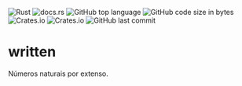 ![Rust](https://github.com/mdmundo/written/actions/workflows/rust.yml/badge.svg) ![docs.rs](https://img.shields.io/docsrs/written) ![GitHub top language](https://img.shields.io/github/languages/top/mdmundo/written) ![GitHub code size in bytes](https://img.shields.io/github/languages/code-size/mdmundo/written) ![Crates.io](https://img.shields.io/crates/l/written) ![Crates.io](https://img.shields.io/crates/v/written) ![GitHub last commit](https://img.shields.io/github/last-commit/mdmundo/written)

# written

Números naturais por extenso.

